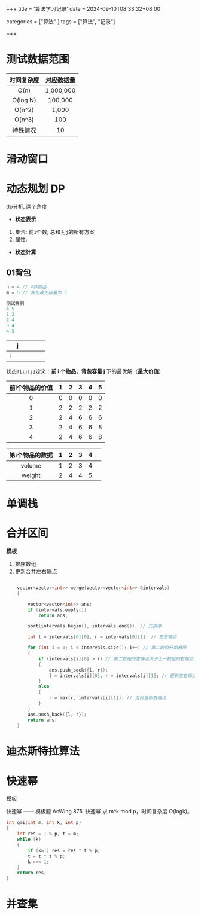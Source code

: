 +++
title = '算法学习记录'
date = 2024-09-10T08:33:32+08:00

categories = ["算法" ] 
tags = ["算法", "记录"]

+++



# 测试数据范围



| 时间复杂度 | 对应数据量 |
| :--------: | :--------: |
|    O(n)    | 1,000,000  |
|  O(log N)  |  100,000   |
|   O(n^2)   |   1,000    |
|   O(n^3)   |    100     |
|  特殊情况  |     10     |





# 滑动窗口





# 动态规划 DP



dp分析, 两个角度

- **状态表示**

1. 集合: 前`i`个数, 总和为`j`的所有方案
2. 属性: 

- **状态计算**



## 01背包



```c
n = 4 // 4件物品
m = 5 // 背包最大容量为 5 
```

```c
测试样例
4 5
1 2
2 4
3 4
4 5
```



|      |  j   |      |      |      |      |
| :--: | :--: | ---- | ---- | ---- | ---- |
|  i   |      |      |      |      |      |


状态`f[i][j]`定义：**前 i 个物品**，**背包容量 j** 下的最优解（**最大价值**）                      

| 前i个物品的价值 |  1   |  2   |  3   |  4   |  5   |
| :-------------: | :--: | :--: | :--: | :--: | :--: |
|        0        |  0   |  0   |  0   |  0   |  0   |
|        1        |  2   |  2   |  2   |  2   |  2   |
|        2        |  2   |  4   |  6   |  6   |  6   |
|        3        |  2   |  4   |  6   |  6   |  8   |
|        4        |  2   |  4   |  6   |  6   |  8   |


| 第i个物品的数据 |  1   |  2   |  3   |  4   |      |
| :-------------: | :--: | :--: | :--: | :--: | :--: |
|     volume      |  1   |  2   |  3   |  4   |      |
|     weight      |  2   |  4   |  4   |  5   |      |





# 单调栈









# 合并区间

**模板**

1. 排序数组
2. 更新合并左右端点

```cpp

    vector<vector<int>> merge(vector<vector<int>> &intervals)
    {

        vector<vector<int>> ans;
        if (intervals.empty())
            return ans;

        sort(intervals.begin(), intervals.end()); // 先排序

        int l = intervals[0][0], r = intervals[0][1]; // 左右端点

        for (int i = 1; i < intervals.size(); i++) // 第二数组开始遍历
        {
            if (intervals[i][0] > r) // 第二数组的左端点大于上一数组的右端点, 则保存上一数组
            {
                ans.push_back({l, r});
                l = intervals[i][0], r = intervals[i][1]; // 更新左右端点
            }
            else
            {
                r = max(r, intervals[i][1]); // 否则更新右端点
            }
        }
        ans.push_back({l, r});
        return ans;
    }

```

# 迪杰斯特拉算法 









# 快速幂

模板

快速幂 —— 模板题 AcWing 875. 快速幂
求 m^k mod p，时间复杂度 O(logk)。

```c
int qmi(int m, int k, int p)
{
    int res = 1 % p, t = m;
    while (k)
    {
        if (k&1) res = res * t % p;
        t = t * t % p;
        k >>= 1;
    }
    return res;
}
```



# 并查集

